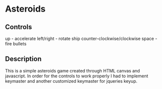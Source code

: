 Asteroids
=========

Controls
---------

up - accelerate
left/right - rotate ship counter-clockwise/clockwise
space - fire bullets


Description
------------

This is a simple asteroids game created through HTML canvas and javascript.
In order for the controls to work properly I had to implement keymaster and another customized keymaster for 
jqueries keyup. 
